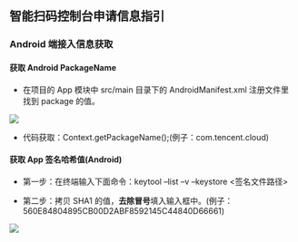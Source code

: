 ﻿## 智能扫码控制台申请信息指引

### Android 端接入信息获取

#### 获取 Android PackageName

- 在项目的 App 模块中 src/main 目录下的 AndroidManifest.xml 注册文件里找到 package 的值。

![](https://main.qcloudimg.com/raw/28349f0278547fe5665cea2b982adfa6.png)

- 代码获取：Context.getPackageName();(例子：com.tencent.cloud)

#### 获取 App 签名哈希值(Android)

- 第一步：在终端输入下面命令：keytool –list –v –keystore <签名文件路径>

- 第二步：拷贝 SHA1 的值，**去除冒号**填入输入框中。(例子：560E84804895CB00D2ABF8592145C44840D66661)

![](https://main.qcloudimg.com/raw/2d276c53456d6cf3e3cfbbee3de8d451.png)